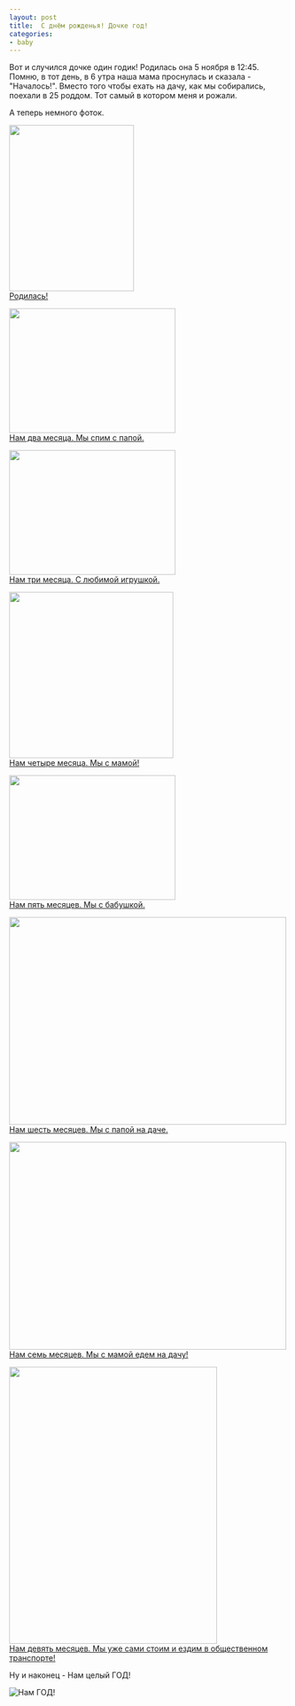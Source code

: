 ```yaml
---
layout: post
title:  С днём рожденья! Дочке год!
categories:
- baby
---
```

Вот и случился дочке один годик! Родилась она 5 ноября в 12:45. Помню, в тот день, в 6 утра наша мама проснулась и сказала - "Началось!". Вместо того чтобы ехать на дачу, как мы собирались, поехали в 25 роддом. Тот самый в котором меня и рожали.

А теперь немного фоток.

<a href="http://fotki.yandex.ru/users/jarelle/view/344919/"><img src="http://img-fotki.yandex.ru/get/5700/jarelle.4/0_54357_4f9a5b7d_M.jpg" width="225" height="300" title="" alt="" border="0"/></a><br/><a href="http://fotki.yandex.ru/users/jarelle/view/344919/">Родилась!</a>

<a href="http://fotki.yandex.ru/users/jarelle/view/346371/"><img src="http://img-fotki.yandex.ru/get/5501/jarelle.6/0_54903_2a0a0c6c_M.jpg" width="300" height="225" title="" alt="" border="0"/></a><br/><a href="http://fotki.yandex.ru/users/jarelle/view/346371/">Нам два месяца. Мы спим с папой.</a>

<a href="http://fotki.yandex.ru/users/jarelle/view/367871/"><img src="http://img-fotki.yandex.ru/get/4513/jarelle.8/0_59cff_8fe2bc32_M.jpg" width="300" height="225" title="" alt="" border="0"/></a><br/><a href="http://fotki.yandex.ru/users/jarelle/view/367871/">Нам три месяца. С любимой игрушкой.</a>

<a href="http://fotki.yandex.ru/users/jarelle/view/374179/"><img src="http://img-fotki.yandex.ru/get/5208/jarelle.9/0_5b5a3_ed42f424_M.jpg" width="296" height="300" title="" alt="" border="0"/></a><br/><a href="http://fotki.yandex.ru/users/jarelle/view/374179/">Нам четыре месяца. Мы с мамой!</a>

<a href="http://fotki.yandex.ru/users/jarelle/view/386293/"><img src="http://img-fotki.yandex.ru/get/4809/jarelle.b/0_5e4f5_d73f553d_M.jpg" width="300" height="225" title="" alt="" border="0"/></a><br/><a href="http://fotki.yandex.ru/users/jarelle/view/386293/">Нам пять месяцев. Мы с бабушкой.</a>

<a href="http://fotki.yandex.ru/users/jarelle/view/403469/"><img src="http://img-fotki.yandex.ru/get/5807/jarelle.18/0_6280d_b7a6fe04_L.jpg" width="500" height="375" title="" alt="" border="0"/></a><br/><a href="http://fotki.yandex.ru/users/jarelle/view/403469/">Нам шесть месяцев. Мы с папой на даче.</a>

<a href="http://fotki.yandex.ru/users/jarelle/view/403485/"><img src="http://img-fotki.yandex.ru/get/5706/jarelle.18/0_6281d_96fa1c1d_L.jpg" width="500" height="375" title="" alt="" border="0"/></a><br/><a href="http://fotki.yandex.ru/users/jarelle/view/403485/">Нам семь месяцев. Мы с мамой едем на дачу!</a>

<a href="http://fotki.yandex.ru/users/jarelle/view/447772/"><img src="http://img-fotki.yandex.ru/get/4610/18394142.2f/0_6d51c_bb9aca06_L.jpg" width="375" height="500" title="" alt="" border="0"/></a><br/><a href="http://fotki.yandex.ru/users/jarelle/view/447772/">Нам девять месяцев. Мы уже сами стоим и ездим в общественном транспорте!</a>

Ну и наконец - Нам целый ГОД!

![Нам ГОД!](https://lh5.googleusercontent.com/-hOXEJXgXIUU/TrT2RupreEI/AAAAAAAAAZE/7IKnVV3JNKE/s320/PB054281.JPG)
